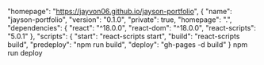 "homepage": "https://jayvon06.github.io/jayson-portfolio",
{
  "name": "jayson-portfolio",
  "version": "0.1.0",
  "private": true,
  "homepage": ".",
  "dependencies": {
    "react": "^18.0.0",
    "react-dom": "^18.0.0",
    "react-scripts": "5.0.1"
  },
  "scripts": {
  "start": "react-scripts start",
  "build": "react-scripts build",
  "predeploy": "npm run build",
  "deploy": "gh-pages -d build"
}
npm run deploy

